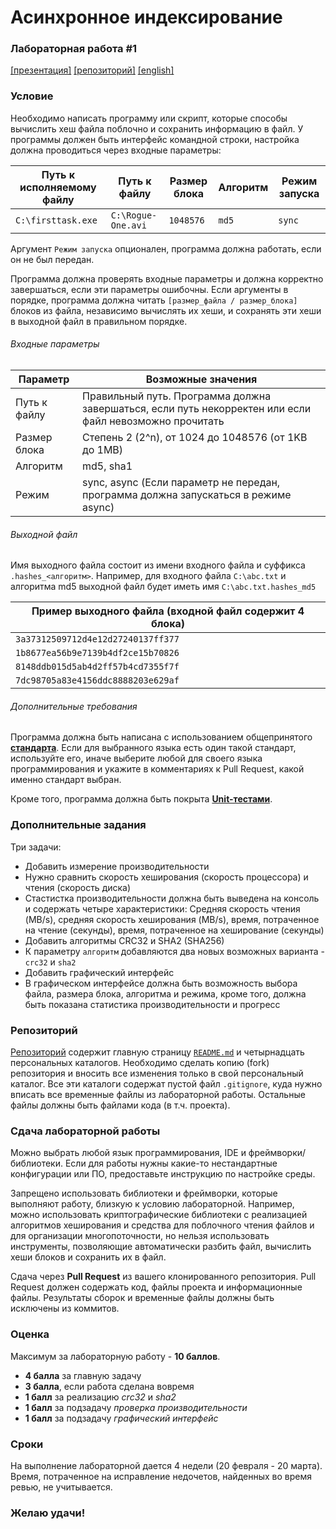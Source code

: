 # Асинхронное индексирование
### Лабораторная работа #1
[[презентация]](https://www.dropbox.com/s/87wf7nosd832sk3/Task%201.pptx?dl=0) [[репозиторий]](https://github.com/Andrew414/indexingtask) [[english]](https://github.com/Andrew414/indexingtask/blob/master/README.md)

### Условие
Необходимо написать программу или скрипт, которые способы вычислить хеш файла поблочно и сохранить информацию в файл. У программы должен быть интерфейс командной строки, настройка должна проводиться через входные параметры:

Путь к исполняемому файлу|Путь к файлу|Размер блока|Алгоритм|Режим запуска
-------------------------|------------|------------|--------|-------------
`C:\firsttask.exe`|`C:\Rogue-One.avi`|`1048576`|`md5`|`sync`

Аргумент `Режим запуска` опционален, программа должна работать, если он не был передан.

Программа должна проверять входные параметры и должна корректно завершаться, если эти параметры ошибочны. Если аргументы в порядке, программа должна читать `[размер_файла / размер_блока]` блоков из файла, независимо вычислять их хеши, и сохранять эти хеши в выходной файл в правильном порядке.

###### Входные параметры
Параметр|Возможные значения
--------|------------------
Путь к файлу|Правильный путь. Программа должна завершаться, если путь некорректен или если файл невозможно прочитать
Размер блока|Степень 2 (2^n), от 1024 до 1048576 (от 1KB до 1MB)
Алгоритм|md5, sha1
Режим|sync, async (Если параметр не передан, программа должна запускаться в режиме async)


###### Выходной файл
Имя выходного файла состоит из имени входного файла и суффикса `.hashes_<алгоритм>`. Например, для входного файла `C:\abc.txt` и алгоритма md5 выходной файл будет иметь имя `C:\abc.txt.hashes_md5`

Пример выходного файла (входной файл содержит 4 блока)|
------------------------------------------------------|
`3a37312509712d4e12d27240137ff377`|
`1b8677ea56b9e7139b4df2ce15b70826`|
`8148ddb015d5ab4d2ff57b4cd7355f7f`|
`7dc98705a83e4156ddc8888203e629af`|

###### Дополнительные требования
Программа должна быть написана с использованием общепринятого [**стандарта**](https://ru.wikipedia.org/wiki/Стандарт_оформления_кода). Если для выбранного языка есть один такой стандарт, используйте его, иначе выберите любой для своего языка программирования и укажите в комментариях к Pull Request, какой именно стандарт выбран.

Кроме того, программа должна быть покрыта [**Unit-тестами**](https://ru.wikipedia.org/wiki/Модульное_тестирование).

### Дополнительные задания
Три задачи:
* Добавить измерение производительности
 * Нужно сравнить скорость хеширования (скорость процессора) и чтения (скорость диска)
 * Стастистка производительности должна быть выведена на консоль и содержать четыре характеристики: Средняя скорость чтения (MB/s), средняя скорость хеширования (MB/s), время, потраченное на чтение (секунды), время, потраченное на хеширование (секунды)
* Добавить алгоритмы CRC32 и SHA2 (SHA256)
 * К параметру `алгоритм` добавляются два новых возможных варианта - `crc32` и `sha2`
* Добавить графический интерфейс
 * В графическом интерфейсе должна быть возможность выбора файла, размера блока, алгоритма и режима, кроме того, должна быть показана статистика производительности и прогресс

### Репозиторий
[Репозиторий](https://github.com/Andrew414/indexingtask) содержит главную страницу [`README.md`](https://github.com/Andrew414/indexingtask/blob/master/README.rus.md) и четырнадцать персональных каталогов. Необходимо сделать копию (fork) репозитория и вносить все изменения только в свой персональный каталог. Все эти каталоги содержат пустой файл `.gitignore`, куда нужно вписать все временные файлы из лабораторной работы. Остальные файлы должны быть файлами кода (в т.ч. проекта).

### Сдача лабораторной работы
Можно выбрать любой язык программирования, IDE и фреймворки/библиотеки. Если для работы нужны какие-то нестандартные конфигурации или ПО, предоставьте инструкцию по настройке среды.

Запрещено использовать библиотеки и фреймворки, которые выполняют работу, близкую к условию лабораторной. Например, можно использовать криптографические библиотеки с реализацией алгоритмов хеширования и средства для поблочного чтения файлов и для организации многопоточности, но нельзя использовать инструменты, позволяющие автоматически разбить файл, вычислить хеши блоков и сохранить их в файл.

Сдача через **Pull Request** из вашего клонированного репозитория. Pull Request должен содержать код, файлы проекта и информационные файлы. Результаты сборок и временные файлы должны быть исключены из коммитов.

### Оценка
Максимум за лабораторную работу - **10 баллов**.
- **4 балла** за главную задачу
- **3 балла**, если работа сделана вовремя
- **1 балл** за реализацию *crc32* и *sha2*
- **1 балл** за подзадачу *проверка производительности* 
- **1 балл** за подзадачу *графический интерфейс*

### Сроки
На выполнение лабораторной дается 4 недели (20 февраля - 20 марта). Время, потраченное на исправление недочетов, найденных во время ревью, не учитывается.

### Желаю удачи!